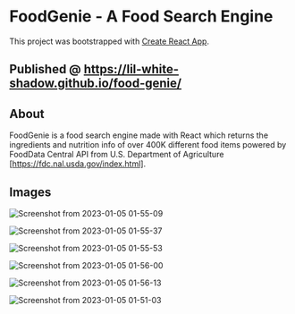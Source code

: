# FoodGenie - A Food Search Engine

This project was bootstrapped with [Create React App](https://github.com/facebook/create-react-app).

## Published @ https://lil-white-shadow.github.io/food-genie/

## About
FoodGenie is a food search engine made with React which returns the ingredients and nutrition info of over 400K different food items powered by FoodData Central API from U.S. Department of Agriculture [https://fdc.nal.usda.gov/index.html].

## Images

![Screenshot from 2023-01-05 01-55-09](https://user-images.githubusercontent.com/96262157/210729850-6f1821c5-2e6d-45d8-a3db-179faf00c8c5.png)


![Screenshot from 2023-01-05 01-55-37](https://user-images.githubusercontent.com/96262157/210729851-e3f78ce1-9fb2-46fa-84f0-9ca4a38f3235.png)


![Screenshot from 2023-01-05 01-55-53](https://user-images.githubusercontent.com/96262157/210729853-7b9dc141-2806-46ee-95db-01571525f1df.png)


![Screenshot from 2023-01-05 01-56-00](https://user-images.githubusercontent.com/96262157/210729854-9dd375ec-9d7f-4a5b-bb32-fd81dfc3a7e3.png)


![Screenshot from 2023-01-05 01-56-13](https://user-images.githubusercontent.com/96262157/210729856-6710cd50-e034-468a-8e1d-635490569ed6.png)


![Screenshot from 2023-01-05 01-51-03](https://user-images.githubusercontent.com/96262157/210729113-851b274d-f805-4509-8571-8ee2ef7060c8.png)
